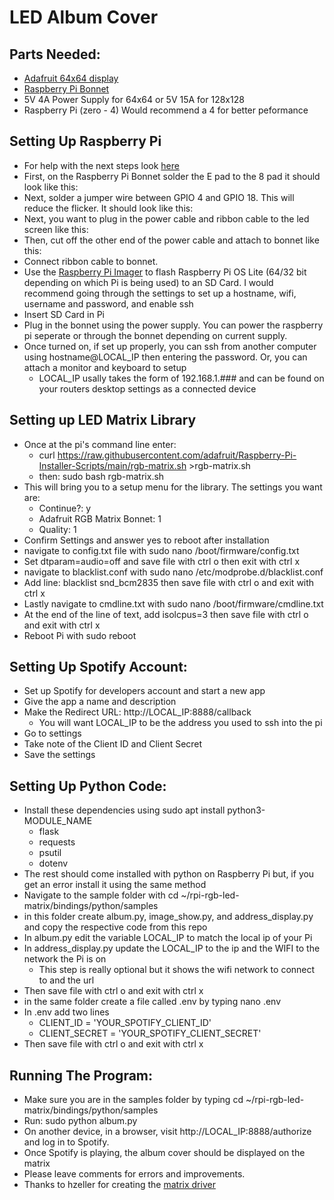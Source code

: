 # LED Album Cover
## Parts Needed:
- [Adafruit 64x64 display](https://www.adafruit.com/product/5362)
- [Raspberry Pi Bonnet](https://www.adafruit.com/product/3211)
- 5V 4A Power Supply for 64x64 or 5V 15A for 128x128
- Raspberry Pi (zero - 4) Would recommend a 4 for better peformance 

## Setting Up Raspberry Pi
- For help with the next steps look [here](https://learn.adafruit.com/adafruit-rgb-matrix-plus-real-time-clock-hat-for-raspberry-pi/driving-matrices)
- First, on the Raspberry Pi Bonnet solder the E pad to the 8 pad it should look like this:
- Next, solder a jumper wire between GPIO 4 and GPIO 18. This will reduce the flicker. It should look like this:
- Next, you want to plug in the power cable and ribbon cable to the led screen like this:
- Then, cut off the other end of the power cable and attach to bonnet like this:
- Connect ribbon cable to bonnet.
- Use the [Raspberry Pi Imager](https://www.raspberrypi.com/software/) to flash Raspberry Pi OS Lite (64/32 bit depending on which Pi is being used) to an SD Card. I would recommend going through the settings to set up a hostname, wifi, username and password, and enable ssh
- Insert SD Card in Pi
- Plug in the bonnet using the power supply. You can power the raspberry pi seperate or through the bonnet depending on current supply.
- Once turned on, if set up properly, you can ssh from another computer using hostname@LOCAL_IP then entering the password. Or, you can attach a monitor and keyboard to setup
  - LOCAL_IP usally takes the form of 192.168.1.### and can be found on your routers desktop settings as a connected device

## Setting up LED Matrix Library
- Once at the pi's command line enter:
  - curl https://raw.githubusercontent.com/adafruit/Raspberry-Pi-Installer-Scripts/main/rgb-matrix.sh >rgb-matrix.sh
  - then: sudo bash rgb-matrix.sh
- This will bring you to a setup menu for the library. The settings you want are:
  - Continue?: y
  - Adafruit RGB Matrix Bonnet: 1
  - Quality: 1
- Confirm Settings and answer yes to reboot after installation
- navigate to config.txt file with sudo nano /boot/firmware/config.txt
- Set dtparam=audio=off and save file with ctrl o then exit with ctrl x
- navigate to blacklist.conf with sudo nano /etc/modprobe.d/blacklist.conf
- Add line: blacklist snd_bcm2835 then save file with ctrl o and exit with ctrl x
- Lastly navigate to cmdline.txt with sudo nano /boot/firmware/cmdline.txt
- At the end of the line of text, add isolcpus=3 then save file with ctrl o and exit with ctrl x
- Reboot Pi with sudo reboot

## Setting Up Spotify Account:
- Set up Spotify for developers account and start a new app
- Give the app a name and description
- Make the Redirect URL: http://LOCAL_IP:8888/callback
  - You will want LOCAL_IP to be the address you used to ssh into the pi
- Go to settings
- Take note of the Client ID and Client Secret
- Save the settings

## Setting Up Python Code:
- Install these dependencies using sudo apt install python3-MODULE_NAME
  - flask
  - requests
  - psutil
  - dotenv
- The rest should come installed with python on Raspberry Pi but, if you get an error install it using the same method
- Navigate to the sample folder with cd ~/rpi-rgb-led-matrix/bindings/python/samples
- in this folder create album.py, image_show.py, and address_display.py and copy the respective code from this repo
- In album.py edit the variable LOCAL_IP to match the local ip of your Pi
- In address_display.py update the LOCAL_IP to the ip and the WIFI to the network the Pi is on
  - This step is really optional but it shows the wifi network to connect to and the url
- Then save file with ctrl o and exit with ctrl x
- in the same folder create a file called .env by typing nano .env
- In .env add two lines
  - CLIENT_ID = 'YOUR_SPOTIFY_CLIENT_ID'
  - CLIENT_SECRET = 'YOUR_SPOTIFY_CLIENT_SECRET'
- Then save file with ctrl o and exit with ctrl x

## Running The Program:
- Make sure you are in the samples folder by typing cd ~/rpi-rgb-led-matrix/bindings/python/samples
- Run: sudo python album.py
- On another device, in a browser, visit http://LOCAL_IP:8888/authorize and log in to Spotify.
- Once Spotify is playing, the album cover should be displayed on the matrix
- Please leave comments for errors and improvements.
- Thanks to hzeller for creating the [matrix driver](https://github.com/hzeller/rpi-rgb-led-matrix)

